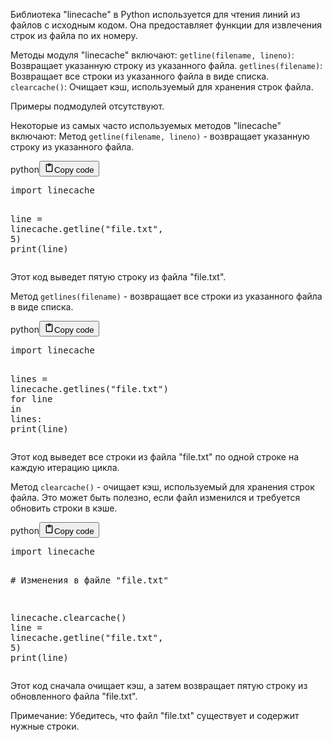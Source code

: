 <p>Библиотека "linecache" в Python используется для чтения линий из файлов с исходным кодом.
Она предоставляет функции для извлечения строк из файла по их номеру.</p>
<p>Методы модуля "linecache" включают:
<code>getline(filename, lineno)</code>: Возвращает указанную строку из указанного файла.
<code>getlines(filename)</code>: Возвращает все строки из указанного файла в виде списка.
<code>clearcache()</code>: Очищает кэш, используемый для хранения строк файла.</p>
<p>Примеры подмодулей отсутствуют.</p>
<p>Некоторые из самых часто используемых методов "linecache" включают:
Метод <code>getline(filename, lineno)</code> - возвращает указанную строку из указанного файла.</p>
<div class="code_element"><div class="lang_line"><text>python</text><button class="copy_code_button" onclick="CopyCode(this)"><svg style="width: 1.2em;height: 1.2em;" aria-hidden="true" xmlns="http://www.w3.org/2000/svg" fill="none" viewBox="0 0 24 24"><path stroke="currentColor" stroke-linecap="round" stroke-linejoin="round" stroke-width="2" d="M15 4h3a1 1 0 0 1 1 1v15a1 1 0 0 1-1 1H6a1 1 0 0 1-1-1V5a1 1 0 0 1 1-1h3m0 3h6m-5-4v4h4V3h-4Z"/></svg><text>Copy code</text></button></div><div class="code"><div class="highlight"><pre><span></span><span class="kn">import</span> <span class="nn">linecache</span>

<span class="n">line</span> <span class="o">=</span> <span class="n">linecache</span><span class="o">.</span><span class="n">getline</span><span class="p">(</span><span class="s2">&quot;file.txt&quot;</span><span class="p">,</span> <span class="mi">5</span><span class="p">)</span>
<span class="nb">print</span><span class="p">(</span><span class="n">line</span><span class="p">)</span>
</pre></div></div></div>

<p>Этот код выведет пятую строку из файла "file.txt".</p>
<p>Метод <code>getlines(filename)</code> - возвращает все строки из указанного файла в виде списка.</p>
<div class="code_element"><div class="lang_line"><text>python</text><button class="copy_code_button" onclick="CopyCode(this)"><svg style="width: 1.2em;height: 1.2em;" aria-hidden="true" xmlns="http://www.w3.org/2000/svg" fill="none" viewBox="0 0 24 24"><path stroke="currentColor" stroke-linecap="round" stroke-linejoin="round" stroke-width="2" d="M15 4h3a1 1 0 0 1 1 1v15a1 1 0 0 1-1 1H6a1 1 0 0 1-1-1V5a1 1 0 0 1 1-1h3m0 3h6m-5-4v4h4V3h-4Z"/></svg><text>Copy code</text></button></div><div class="code"><div class="highlight"><pre><span></span><span class="kn">import</span> <span class="nn">linecache</span>

<span class="n">lines</span> <span class="o">=</span> <span class="n">linecache</span><span class="o">.</span><span class="n">getlines</span><span class="p">(</span><span class="s2">&quot;file.txt&quot;</span><span class="p">)</span>
<span class="k">for</span> <span class="n">line</span> <span class="ow">in</span> <span class="n">lines</span><span class="p">:</span>
    <span class="nb">print</span><span class="p">(</span><span class="n">line</span><span class="p">)</span>
</pre></div></div></div>

<p>Этот код выведет все строки из файла "file.txt" по одной строке на каждую итерацию цикла.</p>
<p>Метод <code>clearcache()</code> - очищает кэш, используемый для хранения строк файла.
Это может быть полезно, если файл изменился и требуется обновить строки в кэше.</p>
<div class="code_element"><div class="lang_line"><text>python</text><button class="copy_code_button" onclick="CopyCode(this)"><svg style="width: 1.2em;height: 1.2em;" aria-hidden="true" xmlns="http://www.w3.org/2000/svg" fill="none" viewBox="0 0 24 24"><path stroke="currentColor" stroke-linecap="round" stroke-linejoin="round" stroke-width="2" d="M15 4h3a1 1 0 0 1 1 1v15a1 1 0 0 1-1 1H6a1 1 0 0 1-1-1V5a1 1 0 0 1 1-1h3m0 3h6m-5-4v4h4V3h-4Z"/></svg><text>Copy code</text></button></div><div class="code"><div class="highlight"><pre><span></span><span class="kn">import</span> <span class="nn">linecache</span>

<span class="c1"># Изменения в файле &quot;file.txt&quot;</span>

<span class="n">linecache</span><span class="o">.</span><span class="n">clearcache</span><span class="p">()</span>
<span class="n">line</span> <span class="o">=</span> <span class="n">linecache</span><span class="o">.</span><span class="n">getline</span><span class="p">(</span><span class="s2">&quot;file.txt&quot;</span><span class="p">,</span> <span class="mi">5</span><span class="p">)</span>
<span class="nb">print</span><span class="p">(</span><span class="n">line</span><span class="p">)</span>
</pre></div></div></div>

<p>Этот код сначала очищает кэш, а затем возвращает пятую строку из обновленного файла "file.txt".</p>
<p>Примечание: Убедитесь, что файл "file.txt" существует и содержит нужные строки.</p>